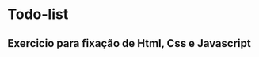 # Todo-list

## Exercicio para fixação de Html, Css e Javascript

<div> <img src"https://user-images.githubusercontent.com/97295520/214918171-4a26437d-c78d-4ebf-b289-4c71e4222140.png"><div/>
